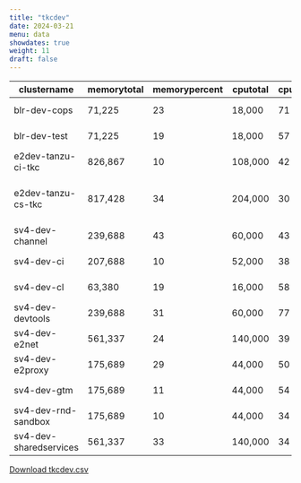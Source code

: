```yaml
---
title: "tkcdev"
date: 2024-03-21
menu: data
showdates: true
weight: 11
draft: false
---
```

<!--more-->
| clustername            | memorytotal | memorypercent | cputotal | cpupercent | nodecount | health  | message                     |
| ---------------------- | ----------- | ------------- | -------- | ---------- | --------- | ------- | --------------------------- |
| blr-dev-cops           |      71,225 |            23 |   18,000 |         71 |         6 | HEALTHY | Cluster is healthy          |
| blr-dev-test           |      71,225 |            19 |   18,000 |         57 |         6 | HEALTHY | Cluster is healthy          |
| e2dev-tanzu-ci-tkc     |     826,867 |            10 |  108,000 |         42 |         9 | HEALTHY | Cluster is healthy          |
| e2dev-tanzu-cs-tkc     |     817,428 |            34 |  204,000 |         30 |        27 | WARNING | 1 node is in WARNING state. |
| sv4-dev-channel        |     239,688 |            43 |   60,000 |         43 |         9 | HEALTHY | Cluster is healthy          |
| sv4-dev-ci             |     207,688 |            10 |   52,000 |         38 |         8 | HEALTHY | Cluster is healthy          |
| sv4-dev-cl             |      63,380 |            19 |   16,000 |         58 |         5 | HEALTHY | Cluster is healthy          |
| sv4-dev-devtools       |     239,688 |            31 |   60,000 |         77 |         9 | HEALTHY | Cluster is healthy          |
| sv4-dev-e2net          |     561,337 |            24 |  140,000 |         39 |        11 | HEALTHY | Cluster is healthy          |
| sv4-dev-e2proxy        |     175,689 |            29 |   44,000 |         50 |         7 | HEALTHY | Cluster is healthy          |
| sv4-dev-gtm            |     175,689 |            11 |   44,000 |         54 |         7 | HEALTHY | Cluster is healthy          |
| sv4-dev-rnd-sandbox    |     175,689 |            10 |   44,000 |         34 |         7 | HEALTHY | Cluster is healthy          |
| sv4-dev-sharedservices |     561,337 |            33 |  140,000 |         34 |        11 | HEALTHY | Cluster is healthy          |
[Download tkcdev.csv](/csv/tkcdev.csv)
